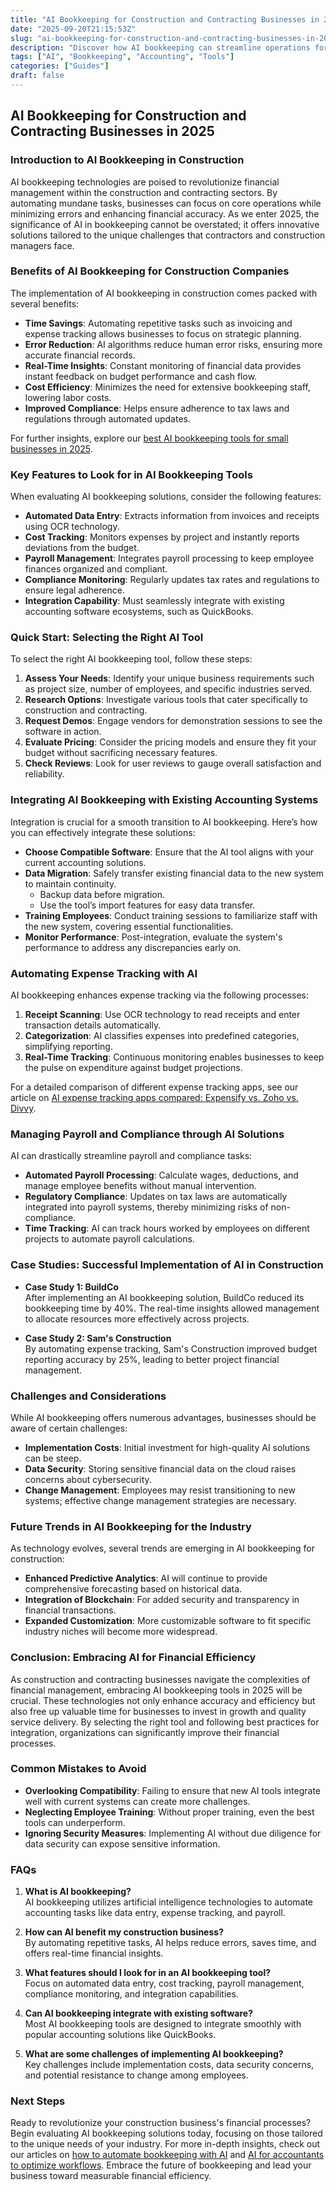 ```yaml
---
title: "AI Bookkeeping for Construction and Contracting Businesses in 2025"
date: "2025-09-20T21:15:53Z"
slug: "ai-bookkeeping-for-construction-and-contracting-businesses-in-2025"
description: "Discover how AI bookkeeping can streamline operations for construction businesses, enhancing accuracy in tracking expenses and managing projects."
tags: ["AI", "Bookkeeping", "Accounting", "Tools"]
categories: ["Guides"]
draft: false
---
```


## AI Bookkeeping for Construction and Contracting Businesses in 2025

### Introduction to AI Bookkeeping in Construction

AI bookkeeping technologies are poised to revolutionize financial management within the construction and contracting sectors. By automating mundane tasks, businesses can focus on core operations while minimizing errors and enhancing financial accuracy. As we enter 2025, the significance of AI in bookkeeping cannot be overstated; it offers innovative solutions tailored to the unique challenges that contractors and construction managers face.

### Benefits of AI Bookkeeping for Construction Companies

The implementation of AI bookkeeping in construction comes packed with several benefits:

- **Time Savings**: Automating repetitive tasks such as invoicing and expense tracking allows businesses to focus on strategic planning.
- **Error Reduction**: AI algorithms reduce human error risks, ensuring more accurate financial records.
- **Real-Time Insights**: Constant monitoring of financial data provides instant feedback on budget performance and cash flow.
- **Cost Efficiency**: Minimizes the need for extensive bookkeeping staff, lowering labor costs.
- **Improved Compliance**: Helps ensure adherence to tax laws and regulations through automated updates.

For further insights, explore our [best AI bookkeeping tools for small businesses in 2025](/posts/best-ai-bookkeeping-tools-for-small-businesses-2025/).

### Key Features to Look for in AI Bookkeeping Tools

When evaluating AI bookkeeping solutions, consider the following features:

- **Automated Data Entry**: Extracts information from invoices and receipts using OCR technology.
- **Cost Tracking**: Monitors expenses by project and instantly reports deviations from the budget.
- **Payroll Management**: Integrates payroll processing to keep employee finances organized and compliant.
- **Compliance Monitoring**: Regularly updates tax rates and regulations to ensure legal adherence.
- **Integration Capability**: Must seamlessly integrate with existing accounting software ecosystems, such as QuickBooks.

### Quick Start: Selecting the Right AI Tool

To select the right AI bookkeeping tool, follow these steps:

1. **Assess Your Needs**: Identify your unique business requirements such as project size, number of employees, and specific industries served.
2. **Research Options**: Investigate various tools that cater specifically to construction and contracting.
3. **Request Demos**: Engage vendors for demonstration sessions to see the software in action.
4. **Evaluate Pricing**: Consider the pricing models and ensure they fit your budget without sacrificing necessary features.
5. **Check Reviews**: Look for user reviews to gauge overall satisfaction and reliability.

### Integrating AI Bookkeeping with Existing Accounting Systems

Integration is crucial for a smooth transition to AI bookkeeping. Here’s how you can effectively integrate these solutions:

- **Choose Compatible Software**: Ensure that the AI tool aligns with your current accounting solutions.
- **Data Migration**: Safely transfer existing financial data to the new system to maintain continuity.
    - Backup data before migration.
    - Use the tool’s import features for easy data transfer.
- **Training Employees**: Conduct training sessions to familiarize staff with the new system, covering essential functionalities.
- **Monitor Performance**: Post-integration, evaluate the system's performance to address any discrepancies early on.

### Automating Expense Tracking with AI

AI bookkeeping enhances expense tracking via the following processes:

1. **Receipt Scanning**: Use OCR technology to read receipts and enter transaction details automatically.
2. **Categorization**: AI classifies expenses into predefined categories, simplifying reporting.
3. **Real-Time Tracking**: Continuous monitoring enables businesses to keep the pulse on expenditure against budget projections. 

For a detailed comparison of different expense tracking apps, see our article on [AI expense tracking apps compared: Expensify vs. Zoho vs. Divvy](/posts/ai-expense-tracking-apps-compared-expensify-vs-zoho-vs-divvy/).

### Managing Payroll and Compliance through AI Solutions

AI can drastically streamline payroll and compliance tasks:

- **Automated Payroll Processing**: Calculate wages, deductions, and manage employee benefits without manual intervention.
- **Regulatory Compliance**: Updates on tax laws are automatically integrated into payroll systems, thereby minimizing risks of non-compliance.
- **Time Tracking**: AI can track hours worked by employees on different projects to automate payroll calculations.

### Case Studies: Successful Implementation of AI in Construction

- **Case Study 1: BuildCo**  
  After implementing an AI bookkeeping solution, BuildCo reduced its bookkeeping time by 40%. The real-time insights allowed management to allocate resources more effectively across projects.
  
- **Case Study 2: Sam's Construction**  
  By automating expense tracking, Sam's Construction improved budget reporting accuracy by 25%, leading to better project financial management.

### Challenges and Considerations

While AI bookkeeping offers numerous advantages, businesses should be aware of certain challenges:

- **Implementation Costs**: Initial investment for high-quality AI solutions can be steep.
- **Data Security**: Storing sensitive financial data on the cloud raises concerns about cybersecurity.
- **Change Management**: Employees may resist transitioning to new systems; effective change management strategies are necessary.

### Future Trends in AI Bookkeeping for the Industry

As technology evolves, several trends are emerging in AI bookkeeping for construction:

- **Enhanced Predictive Analytics**: AI will continue to provide comprehensive forecasting based on historical data.
- **Integration of Blockchain**: For added security and transparency in financial transactions.
- **Expanded Customization**: More customizable software to fit specific industry niches will become more widespread.

### Conclusion: Embracing AI for Financial Efficiency

As construction and contracting businesses navigate the complexities of financial management, embracing AI bookkeeping tools in 2025 will be crucial. These technologies not only enhance accuracy and efficiency but also free up valuable time for businesses to invest in growth and quality service delivery. By selecting the right tool and following best practices for integration, organizations can significantly improve their financial processes.

### Common Mistakes to Avoid

- **Overlooking Compatibility**: Failing to ensure that new AI tools integrate well with current systems can create more challenges.
- **Neglecting Employee Training**: Without proper training, even the best tools can underperform.
- **Ignoring Security Measures**: Implementing AI without due diligence for data security can expose sensitive information.

### FAQs

1. **What is AI bookkeeping?**  
   AI bookkeeping utilizes artificial intelligence technologies to automate accounting tasks like data entry, expense tracking, and payroll.

2. **How can AI benefit my construction business?**  
   By automating repetitive tasks, AI helps reduce errors, saves time, and offers real-time financial insights.

3. **What features should I look for in an AI bookkeeping tool?**  
   Focus on automated data entry, cost tracking, payroll management, compliance monitoring, and integration capabilities.

4. **Can AI bookkeeping integrate with existing software?**  
   Most AI bookkeeping tools are designed to integrate smoothly with popular accounting solutions like QuickBooks.

5. **What are some challenges of implementing AI bookkeeping?**  
   Key challenges include implementation costs, data security concerns, and potential resistance to change among employees.

### Next Steps

Ready to revolutionize your construction business's financial processes? Begin evaluating AI bookkeeping solutions today, focusing on those tailored to the unique needs of your industry. For more in-depth insights, check out our articles on [how to automate bookkeeping with AI](/posts/how-to-automate-bookkeeping-with-ai-quickbooks-receipt-ocr/) and [AI for accountants to optimize workflows](/posts/ai-for-accountants-optimize-workflows-to-serve-more-clients/). Embrace the future of bookkeeping and lead your business toward measurable financial efficiency.
